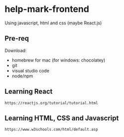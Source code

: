 # help-mark-frontend
Using javascript, html and css (maybe React.js)

## Pre-req

Download:

- homebrew for mac (for windows: chocolatey)
- git
- visual studio code
- node/npm

## Learning React

```
https://reactjs.org/tutorial/tutorial.html
```

## Learning HTML, CSS and Javascript

```
https://www.w3schools.com/html/default.asp
```